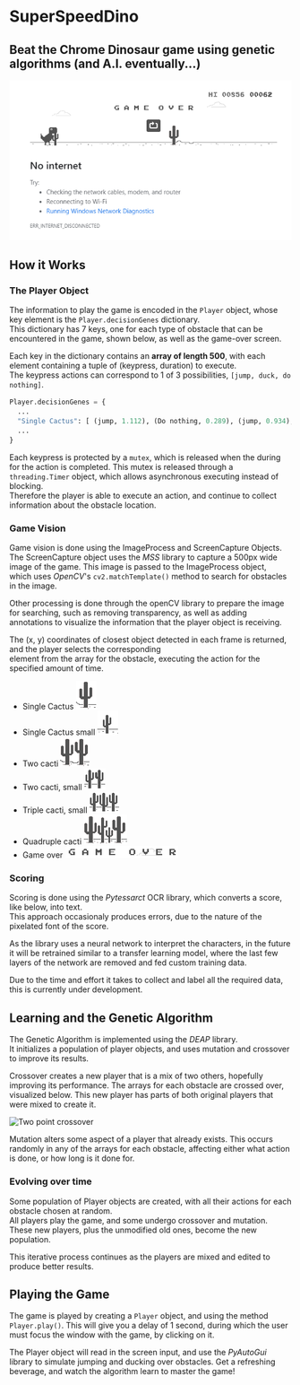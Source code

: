 # SuperSpeedDino

## Beat the Chrome Dinosaur game using genetic algorithms (and A.I. eventually...)

![Game Image](images/game.PNG)

## How it Works

### The Player Object
The information to play the game is encoded in the `Player` object, whose key element is the `Player.decisionGenes` dictionary.   
This dictionary has 7 keys, one for each type of obstacle that can be encountered in the game, shown below, as well as the game-over screen.  

Each key in the dictionary contains an **array of length 500**, with each element containing a tuple of (keypress, duration) to execute.  
The keypress actions can correspond to 1 of 3 possibilities, `[jump, duck, do nothing]`.  

```python
Player.decisionGenes = {
  ...
  "Single Cactus": [ (jump, 1.112), (Do nothing, 0.289), (jump, 0.934), ..., (duck, 0.853) ]
  ...
}
```

Each keypress is protected by a `mutex`, which is released when the during for the action is completed.
This mutex is released through a `threading.Timer` object, which allows asynchronous executing instead of blocking.  
Therefore the player is able to execute an action, and continue to collect information about the obstacle location.

### Game Vision

Game vision is done using the ImageProcess and ScreenCapture Objects. The ScreenCapture object uses the  *MSS* library
to capture a 500px wide image of the game. This image is passed to the ImageProcess object,  
which uses *OpenCV*'s `cv2.matchTemplate()` method to search for obstacles in the image. 

Other processing is done through the openCV library to prepare the image for searching, such as removing transparency,
as well as adding annotations to visualize the information that the player object is receiving.

The (x, y) coordinates of closest object detected in each frame is returned, and the player selects the corresponding  
element from the array for the obstacle, executing the action for the specified amount of time.

* Single Cactus ![single cactus](images/obstacle_images/single_cactus_large.PNG)
* Single Cactus small ![single cactus small](images/obstacle_images/single_cactus_small.PNG)
* Two cacti ![double cactus](images/obstacle_images/double_cactus_large.PNG)
* Two cacti, small ![double_cactus_small](images/obstacle_images/double_cactus_small.PNG)
* Triple cacti, small ![triple cactus](images/obstacle_images/triple_cactus_small.PNG)
* Quadruple cacti ![quad cacti](images/obstacle_images/quad_cactus.PNG)
* Game over ![game over](images/obstacle_images/game_over.PNG)

### Scoring
Scoring is done using the *Pytessarct* OCR library, which converts a score, like below, into text.  
This approach occasionaly produces errors, due to the nature of the pixelated font of the score.  

As the library uses a neural network to interpret the characters, in the future it will be retrained 
similar to a transfer learning model, where the last few layers of the network are removed and fed
custom training data. 

Due to the time and effort it takes to collect and label all the required data, this is currently
under development.

## Learning and the Genetic Algorithm

The Genetic Algorithm is implemented using the *DEAP* library.  
It initializes a population of player objects, and uses mutation and crossover
to improve its results. 

Crossover creates a new player that is a mix of two others, hopefully improving its
performance. The arrays for each obstacle are crossed over, visualized below.
This new player has parts of both original players that were mixed to create it.

![Two point crossover](https://www.tutorialspoint.com/genetic_algorithms/images/multi_point_crossover.jpg)

Mutation alters some aspect of a player that already exists. This occurs randomly
in any of the arrays for each obstacle, affecting either what action is done,
or how long is it done for.

### Evolving over time

Some population of Player objects are created, with all their actions for each obstacle chosen at random.  
All players play the game, and some undergo crossover and mutation. These new players, plus the unmodified old ones,
become the new population. 

This iterative process continues as the players are mixed and edited to produce better results.

## Playing the Game
The game is played by creating a `Player` object, and using the method `Player.play()`.
This will give you a delay of 1 second, during which the user must focus the window with the game, by clicking on it. 

The Player object will read in the screen input, and use the *PyAutoGui* library to 
simulate jumping and ducking over obstacles. Get a 
refreshing beverage, and watch the algorithm learn to master
the game!
